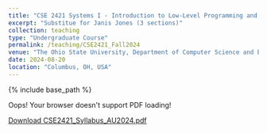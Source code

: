 ```yaml
---
title: "CSE 2421 Systems I - Introduction to Low-Level Programming and Computer Organization (Fall 2024)"
excerpt: "Substitue for Janis Jones (3 sections)"
collection: teaching
type: "Undergraduate Course"
permalink: /teaching/CSE2421_Fall2024
venue: "The Ohio State University, Department of Computer Science and Engineering"
date: 2024-08-20
location: "Columbus, OH, USA"
---
```


{% include base_path %}

<div>
	<!-- <embed src="{{ "CSE2421_Syllabus_AU2024.pdf" | prepend: "/files/" | prepend: base_path }}" type="application/pdf" width="100%" height="100%"> -->
	<object data="{{ "CSE2421_Syllabus_AU2024.pdf" | prepend: "/files/" | prepend: base_path }}" type="application/pdf" width="100%" height="100%">
		<p>Oops! Your browser doesn't support PDF loading!</p>
		<p><a href="{{ "CSE2421_Syllabus_AU2024.pdf" | prepend: "/files/" | prepend: base_path }}">Download CSE2421_Syllabus_AU2024.pdf</a></p>
	</object>
</div>

